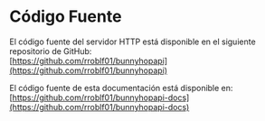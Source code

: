 # Código Fuente

El código fuente del servidor HTTP está disponible en el siguiente repositorio de GitHub:  
[https://github.com/rroblf01/bunnyhopapi](https://github.com/rroblf01/bunnyhopapi)

El código fuente de esta documentación está disponible en:  
[https://github.com/rroblf01/bunnyhopapi-docs](https://github.com/rroblf01/bunnyhopapi-docs)
